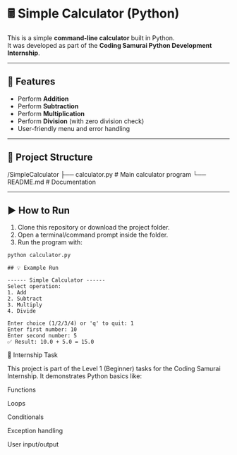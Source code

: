 # 🖩 Simple Calculator (Python)

This is a simple **command-line calculator** built in Python.  
It was developed as part of the **Coding Samurai Python Development Internship**.

---

## 🚀 Features
- Perform **Addition**
- Perform **Subtraction**
- Perform **Multiplication**
- Perform **Division** (with zero division check)
- User-friendly menu and error handling

---

## 📂 Project Structure
/SimpleCalculator
├── calculator.py # Main calculator program
└── README.md # Documentation


---

## ▶️ How to Run

1. Clone this repository or download the project folder.  
2. Open a terminal/command prompt inside the folder.  
3. Run the program with:  
```bash
python calculator.py
```
```
## 💡 Example Run

------ Simple Calculator ------
Select operation:
1. Add
2. Subtract
3. Multiply
4. Divide

Enter choice (1/2/3/4) or 'q' to quit: 1
Enter first number: 10
Enter second number: 5
✅ Result: 10.0 + 5.0 = 15.0
```

🎯 Internship Task

This project is part of the Level 1 (Beginner) tasks for the Coding Samurai Internship.
It demonstrates Python basics like:

Functions

Loops

Conditionals

Exception handling

User input/output